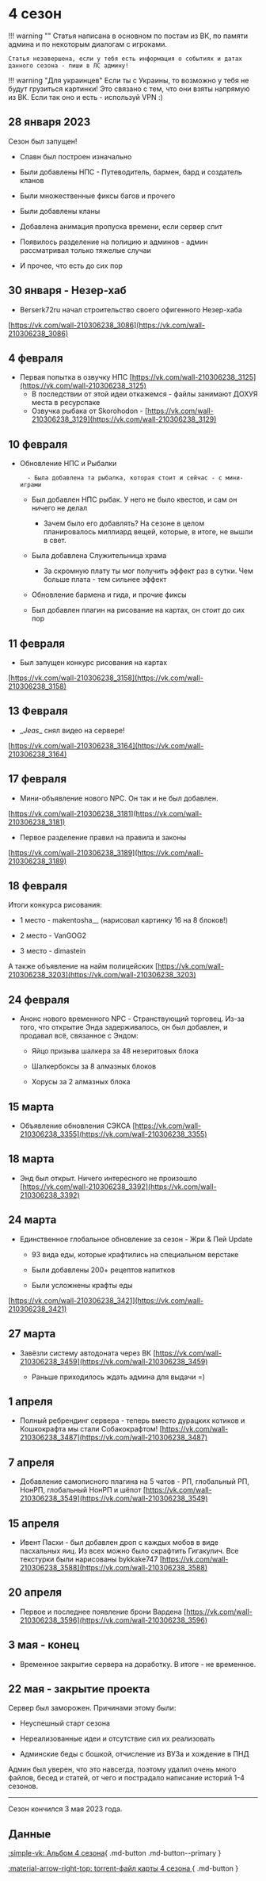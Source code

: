 # 4 сезон

!!! warning ""
    Статья написана в основном по постам из ВК, по памяти админа и по некоторым диалогам с игроками. 
    
    Статья незавершена, если у тебя есть информация о событиях и датах данного сезона - пиши в ЛС админу!

!!! warning "Для украинцев"
    Если ты с Украины, то возможно у тебя не будут грузиться картинки! Это связано с тем, что они взяты напрямую из ВК. Если так оно и есть - используй VPN :)

## 28 января 2023

Сезон был запущен!

- Спавн был построен изначально

- Были добавлены НПС - Путеводитель, бармен, бард и создатель кланов

- Были множественные фиксы багов и прочего

- Были добавлены кланы

- Добавлена анимация пропуска времени, если сервер спит

- Появилось разделение на полицию и админов - админ рассматривал только тяжелые случаи

- И прочее, что есть до сих пор

## 30 января - Незер-хаб

- Berserk72ru начал строительство своего офигенного Незер-хаба 

[https://vk.com/wall-210306238_3086](https://vk.com/wall-210306238_3086)

## 4 февраля

- Первая попытка в озвучку НПС [https://vk.com/wall-210306238_3125](https://vk.com/wall-210306238_3125)
    - В последствии от этой идеи откажемся - файлы занимают ДОХУЯ места в ресурспаке
    - Озвучка рыбака от Skorohodon - [https://vk.com/wall-210306238_3129](https://vk.com/wall-210306238_3129)

## 10 февраля

- Обновление НПС и Рыбалки

        - Была добавлена та рыбалка, которая стоит и сейчас - с мини-играми

    - Был добавлен НПС рыбак. У него не было квестов, и сам он ничего не делал

        - Зачем было его добавлять? На сезоне в целом планировалось миллиард вещей, которые, в итоге, не вышли в свет.

    - Была добавлена Служительница храма

        - За скромную плату ты мог получить эффект раз в сутки. Чем больше плата - тем сильнее эффект

    - Обновление бармена и гида, и прочие фиксы

    - Был добавлен плагин на рисование на картах, он стоит до сих пор

## 11 февраля

- Был запущен конкурс рисования на картах

[https://vk.com/wall-210306238_3158](https://vk.com/wall-210306238_3158)

## 13 Февраля

- \__Jeas__ снял видео на сервере! 

[https://vk.com/wall-210306238_3164](https://vk.com/wall-210306238_3164)

## 17 февраля 

- Мини-объявление нового NPC. Он так и не был добавлен.

[https://vk.com/wall-210306238_3181](https://vk.com/wall-210306238_3181)

- Первое разделение правил на правила и законы

[https://vk.com/wall-210306238_3189](https://vk.com/wall-210306238_3189)

## 18 февраля

Итоги конкурса рисования:

- 1 место - makentosha__ (нарисовал картинку 16 на 8 блоков!)

- 2 место - VanGOG2

- 3 место - dimastein

А также объявление на найм полицейских [https://vk.com/wall-210306238_3203](https://vk.com/wall-210306238_3203)

## 24 февраля

- Анонс нового временного NPC - Странствующий торговец. Из-за того, что открытие Энда задерживалось, он был добавлен, и продавал всё, связанное с Эндом:

    - Яйцо призыва шалкера за 48 незеритовых блока

    - Шалкербоксы за 8 алмазных блоков

    - Хорусы за 2 алмазных блока

## 15 марта

- Объявление обновления <span class="neon">СЭКСА</span> [https://vk.com/wall-210306238_3355](https://vk.com/wall-210306238_3355)

## 18 марта

- Энд был открыт. Ничего интересного не произошло [https://vk.com/wall-210306238_3392](https://vk.com/wall-210306238_3392)

## 24 марта

- Единственное глобальное обновление за сезон - <span class="neon">Жри & Пей</span> Update 

    - 93 вида еды, которые крафтились на специальном верстаке

    - Были добавлены 200+ рецептов напитков 

    - Были усложнены крафты еды

[https://vk.com/wall-210306238_3421](https://vk.com/wall-210306238_3421)

## 27 марта

- Завёзли систему автодоната через ВК [https://vk.com/wall-210306238_3459](https://vk.com/wall-210306238_3459)

    - Раньше приходилось ждать админа для выдачи =)

## 1 апреля

- Полный ребрендинг сервера - теперь вместо дурацких котиков и Кошкокрафта мы стали Собакокрафтом! [https://vk.com/wall-210306238_3487](https://vk.com/wall-210306238_3487)

## 7 апреля

- Добавление самописного плагина на 5 чатов - РП, глобальный РП, НонРП, глобальный НонРП и шёпот [https://vk.com/wall-210306238_3549](https://vk.com/wall-210306238_3549)

## 15 апреля

- Ивент Пасхи - был добавлен дроп с каждых мобов в виде пасхальных яиц. Из всех можно было скрафтить Гигакулич. Все текстурки были нарисованы bykkake747 [https://vk.com/wall-210306238_3588](https://vk.com/wall-210306238_3588)

## 20 апреля

- Первое и последнее появление брони Вардена [https://vk.com/wall-210306238_3596](https://vk.com/wall-210306238_3596)

## 3 мая - конец

- Временное закрытие сервера на доработку. В итоге - не временное.

## 22 мая - закрытие проекта

Сервер был заморожен. Причинами этому были:

- Неуспешный старт сезона

- Нереализованные идеи и отсутствие сил их реализовать

- Админские беды с бошкой, отчисление из ВУЗа и хождение в ПНД

Админ был уверен, что это навсегда, поэтому удалил очень много файлов, бесед и статей, от чего и пострадало написание историй 1-4 сезонов.

***

Сезон кончился 3 мая 2023 года. 

## Данные

[ :simple-vk: Альбом 4 сезона](https://vk.com/album-210306238_291063222){ .md-button .md-button--primary }

[ :material-arrow-right-top: torrent-файл карты 4 сезона ](../assets/files/catcraft-map-season4.torrent){ .md-button }